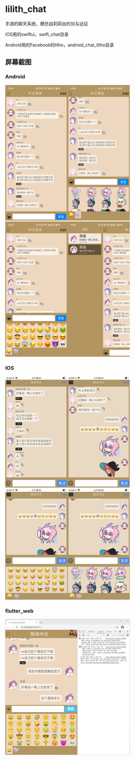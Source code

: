 # lilith_chat

手游的聊天系统，模仿自莉莉丝的剑与远征

IOS用的swiftui，swift_chat目录

Android用的Facebook的litho，android_chat_litho目录

## 屏幕截图

### Android

<img width="200"  src="https://github.com/JimsC/lilith_chat/blob/main/screen_shot/1/1.png?raw=true"/><img width="200"  src="https://github.com/JimsC/lilith_chat/blob/main/screen_shot/1/2.png?raw=true"/><img width="200"  src="https://github.com/JimsC/lilith_chat/blob/main/screen_shot/1/3.png?raw=true"/><img width="200"  src="https://github.com/JimsC/lilith_chat/blob/main/screen_shot/1/4.png?raw=true"/>

### IOS

<img width="200"  src="https://github.com/JimsC/lilith_chat/blob/main/screen_shot/2/1.png?raw=true"/><img width="200"  src="https://github.com/JimsC/lilith_chat/blob/main/screen_shot/2/2.png?raw=true"/><img width="200"  src="https://github.com/JimsC/lilith_chat/blob/main/screen_shot/2/3.png?raw=true"/><img width="200"  src="https://github.com/JimsC/lilith_chat/blob/main/screen_shot/2/4.png?raw=true"/>

### flutter_web
<img width="400"  src="https://github.com/JimsC/lilith_chat/blob/main/screen_shot/3.png?raw=true"/>

